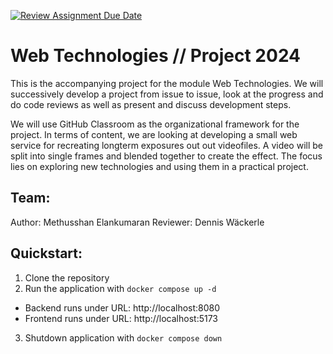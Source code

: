[![Review Assignment Due Date](https://classroom.github.com/assets/deadline-readme-button-24ddc0f5d75046c5622901739e7c5dd533143b0c8e959d652212380cedb1ea36.svg)](https://classroom.github.com/a/gQyBcnrC)
# Web Technologies // Project 2024
This is the accompanying project for the module Web Technologies. We will successively develop a project from issue to issue, look at the progress and do code reviews as well as present and discuss development steps.

We will use GitHub Classroom as the organizational framework for the project. In terms of content, we are looking at developing a small web service for recreating longterm exposures out out videofiles. A video will be split into single frames and blended together to create the effect. The focus lies on exploring new technologies and using them in a practical project. 

## Team:
Author: Methusshan Elankumaran
Reviewer: Dennis Wäckerle

## Quickstart:
1. Clone the repository
2. Run the application with `docker compose up -d`
  - Backend runs under URL: http://localhost:8080
  - Frontend runs under URL: http://localhost:5173
3. Shutdown application with `docker compose down`


